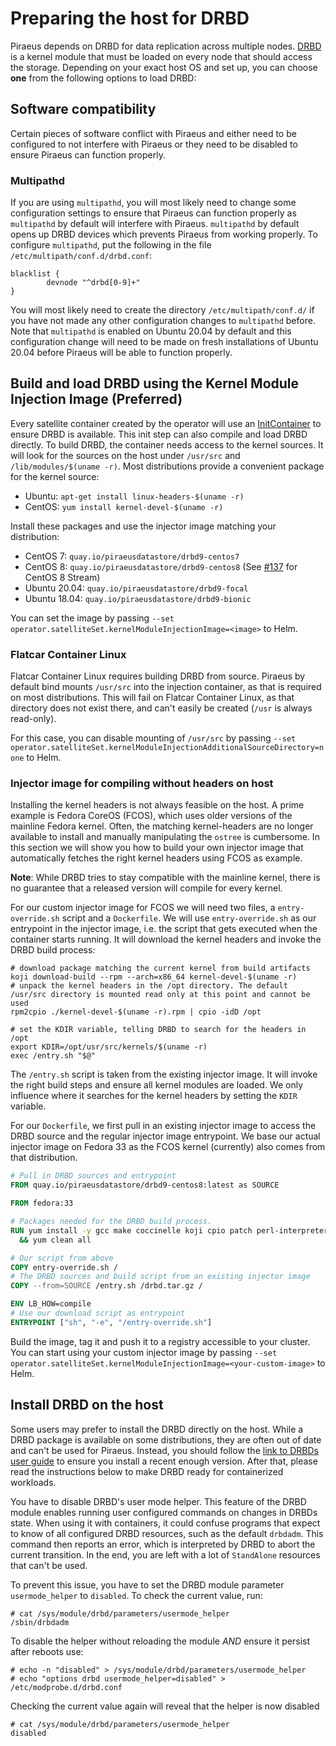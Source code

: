 # Preparing the host for DRBD

Piraeus depends on DRBD for data replication across multiple nodes. [DRBD] is a kernel module that must be loaded on
every node that should access the storage. Depending on your exact host OS and set up, you can choose **one** from the
following options to load DRBD:

[DRBD]: https://github.com/LINBIT/drbd/

## Software compatibility

Certain pieces of software conflict with Piraeus and either need to be configured to not interfere with Piraeus or they need
to be disabled to ensure Piraeus can function properly.

### Multipathd

If you are using `multipathd`, you will most likely need to change some configuration settings to ensure that Piraeus can function
properly as `multipathd` by default will interfere with Piraeus. `multipathd` by default opens up DRBD devices which prevents Piraeus
from working properly. To configure `multipathd`, put the following in the file `/etc/multipath/conf.d/drbd.conf`:

```
blacklist {
        devnode "^drbd[0-9]+"
}
```

You will most likely need to create the directory `/etc/multipath/conf.d/` if you have not made any other configuration changes to
`multipathd` before. Note that `multipathd` is enabled on Ubuntu 20.04 by default and this configuration change will need to be made
on fresh installations of Ubuntu 20.04 before Piraeus will be able to function properly.

## Build and load DRBD using the Kernel Module Injection Image (Preferred)

Every satellite container created by the operator will use an [InitContainer] to ensure DRBD is available. This init
step can also compile and load DRBD directly. To build DRBD, the container needs access to the kernel sources. It will
look for the sources on the host under `/usr/src` and `/lib/modules/$(uname -r)`. Most distributions provide a convenient package
for the kernel source:

* Ubuntu: `apt-get install linux-headers-$(uname -r)`
* CentOS: `yum install kernel-devel-$(uname -r)`

Install these packages and use the injector image matching your distribution:

* CentOS 7: `quay.io/piraeusdatastore/drbd9-centos7`
* CentOS 8: `quay.io/piraeusdatastore/drbd9-centos8` (See [#137] for CentOS 8 Stream)
* Ubuntu 20.04: `quay.io/piraeusdatastore/drbd9-focal`
* Ubuntu 18.04: `quay.io/piraeusdatastore/drbd9-bionic`

You can set the image by passing `--set operator.satelliteSet.kernelModuleInjectionImage=<image>` to Helm.

[InitContainer]: https://kubernetes.io/docs/concepts/workloads/pods/init-containers/
[#137]: https://github.com/piraeusdatastore/piraeus-operator/issues/137

### Flatcar Container Linux

Flatcar Container Linux requires building DRBD from source. Piraeus by default bind mounts `/usr/src` into the injection
container, as that is required on most distributions. This will fail on Flatcar Container Linux, as that directory
does not exist there, and can't easily be created (`/usr` is always read-only).

For this case, you can disable mounting of `/usr/src` by passing
`--set operator.satelliteSet.kernelModuleInjectionAdditionalSourceDirectory=none` to Helm.

### Injector image for compiling without headers on host

Installing the kernel headers is not always feasible on the host. A prime example is Fedora CoreOS (FCOS), which uses
older versions of the mainline Fedora kernel. Often, the matching kernel-headers are no longer available to install and
manually manipulating the `ostree` is cumbersome. In this section we will show you how to build your own injector image
that automatically fetches the right kernel headers using FCOS as example.

**Note**: While DRBD tries to stay compatible with the mainline kernel, there is no guarantee that a released version
will compile for every kernel.

For our custom injector image for FCOS we will need two files, a `entry-override.sh` script and a `Dockerfile`. We will
use `entry-override.sh` as our entrypoint in the injector image, i.e. the script that gets executed when the container
starts running. It will download the kernel headers and invoke the DRBD build process:
```shell
# download package matching the current kernel from build artifacts
koji download-build --rpm --arch=x86_64 kernel-devel-$(uname -r)
# unpack the kernel headers in the /opt directory. The default /usr/src directory is mounted read only at this point and cannot be used
rpm2cpio ./kernel-devel-$(uname -r).rpm | cpio -idD /opt

# set the KDIR variable, telling DRBD to search for the headers in /opt
export KDIR=/opt/usr/src/kernels/$(uname -r)
exec /entry.sh "$@"
```

The `/entry.sh` script is taken from the existing injector image. It will invoke the right build steps and ensure all
kernel modules are loaded. We only influence where it searches for the kernel headers by setting the `KDIR` variable.

For our `Dockerfile`, we first pull in an existing injector image to access the DRBD source and the regular injector
image entrypoint. We base our actual injector image on Fedora 33 as the FCOS kernel (currently) also comes from that
distribution.
```dockerfile
# Pull in DRBD sources and entrypoint
FROM quay.io/piraeusdatastore/drbd9-centos8:latest as SOURCE

FROM fedora:33

# Packages needed for the DRBD build process.
RUN yum install -y gcc make coccinelle koji cpio patch perl-interpreter diffutils kmod \
  && yum clean all

# Our script from above
COPY entry-override.sh /
# The DRBD sources and build script from an existing injector image
COPY --from=SOURCE /entry.sh /drbd.tar.gz /

ENV LB_HOW=compile
# Use our download script as entrypoint
ENTRYPOINT ["sh", "-e", "/entry-override.sh"]
```

Build the image, tag it and push it to a registry accessible to your cluster. You can start using your custom injector
image by passing `--set operator.satelliteSet.kernelModuleInjectionImage=<your-custom-image>` to Helm.

## Install DRBD on the host

Some users may prefer to install the DRBD directly on the host. While a DRBD package is available on some distributions,
they are often out of date and can't be used for Piraeus. Instead, you should follow the [link to DRBDs user guide] to
ensure you install a recent enough version. After that, please read the instructions below to make DRBD ready for
containerized workloads.

[link to DRBDs user guide]: https://www.linbit.com/drbd-user-guide/users-guide-9-0/#p-build-install-configure

You have to disable DRBD's user mode helper. This feature of the DRBD module enables running user configured commands on
changes in DRBDs state. When using it with containers, it could confuse programs that expect to know of all configured
DRBD resources, such as the default `drbdadm`. This command then reports an error, which is interpreted by DRBD to abort
the current transition. In the end, you are left with a lot of `StandAlone` resources that can't be used.

To prevent this issue, you have to set the DRBD module parameter `usermode_helper` to `disabled`. To check the current
value, run:

```
# cat /sys/module/drbd/parameters/usermode_helper
/sbin/drbdadm
```

To disable the helper without reloading the module _AND_ ensure it persist after reboots use:

```
# echo -n "disabled" > /sys/module/drbd/parameters/usermode_helper
# echo "options drbd usermode_helper=disabled" > /etc/modprobe.d/drbd.conf
```

Checking the current value again will reveal that the helper is now disabled

```
# cat /sys/module/drbd/parameters/usermode_helper
disabled
```
